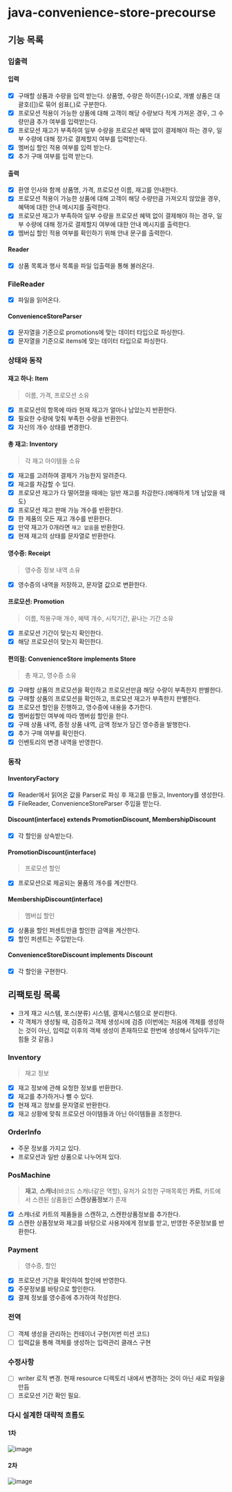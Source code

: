 # java-convenience-store-precourse
## 기능 목록
### 입출력

#### 입력
- [x] 구매할 상품과 수량을 입력 받는다. 상품명, 수량은 하이픈(-)으로, 개별 상품은 대괄호([])로 묶어 쉼표(,)로 구분한다.
- [x] 프로모션 적용이 가능한 상품에 대해 고객이 해당 수량보다 적게 가져온 경우, 그 수량만큼 추가 여부를 입력받는다.
- [x] 프로모션 재고가 부족하여 일부 수량을 프로모션 혜택 없이 결제해야 하는 경우, 일부 수량에 대해 정가로 결제할지 여부를 입력받는다.
- [x] 멤버십 할인 적용 여부를 입력 받는다.
- [x] 추가 구매 여부를 입력 받는다.

#### 출력
- [x] 환영 인사와 함께 상품명, 가격, 프로모션 이름, 재고를 안내한다.
- [x] 프로모션 적용이 가능한 상품에 대해 고객이 해당 수량만큼 가져오지 않았을 경우, 혜택에 대한 안내 메시지를 출력한다.
- [x] 프로모션 재고가 부족하여 일부 수량을 프로모션 혜택 없이 결제해야 하는 경우, 일부 수량에 대해 정가로 결제할지 여부에 대한 안내 메시지를 출력한다.
- [x] 멤버십 할인 적용 여부를 확인하기 위해 안내 문구를 출력한다.

#### Reader
- [x] 상품 목록과 행사 목록을 파일 입출력을 통해 불러온다.

### FileReader
- [x] 파일을 읽어온다.

#### ConvenienceStoreParser
- [x] 문자열을 기준으로 promotions에 맞는 데이터 타입으로 파싱한다.
- [x] 문자열을 기준으로 items에 맞는 데이터 타입으로 파싱한다.

### 상태와 동작

#### 재고 하나: Item
> 이름, 가격, 프로모션 소유

- [x] 프로모션의 항목에 따라 현재 재고가 얼마나 남았는지 반환한다.
- [x] 필요한 수량에 맞춰 부족한 수량을 반환한다.
- [x] 자신의 개수 상태를 변경한다.

#### 총 재고: Inventory
> 각 재고 아이템들 소유
- [x] 재고를 고려하여 결제가 가능한지 알려준다.
- [x] 재고를 차감할 수 있다.
- [x] 프로모션 재고가 다 떨어졌을 때에는 일반 재고를 차감한다.(애매하게 1개 남았을 때도)
- [x] 프로모션 재고 판매 가능 개수를 반환한다.
- [x] 한 제품의 모든 재고 개수를 반환한다.
- [x] 만약 재고가 0개라면 `재고 없음`을 반환한다.
- [x] 현재 재고의 상태를 문자열로 반환한다.

#### 영수증: Receipt
> 영수증 정보 내역 소유
- [x] 영수증의 내역을 저장하고, 문자열 값으로 변환한다.


#### 프로모션: Promotion
> 이름, 적용구매 개수, 혜택 개수, 시작기간, 끝나는 기간 소유
- [x] 프로모션 기간이 맞는지 확인한다.
- [x] 해당 프로모션이 맞는지 확인한다.

#### 편의점: ConvenienceStore implements Store
> 총 재고, 영수증 소유
- [x] 구매할 상품의 프로모션을 확인하고 프로모션만큼 해당 수량이 부족한지 판별한다.
- [x] 구매할 상품의 프로모션을 확인하고, 프로모션 재고가 부족한지 판별한다.
- [x] 프로모션 할인을 진행하고, 영수증에 내용을 추가한다.
- [x] 멤버쉽할인 여부에 따라 멤버쉽 할인을 한다.
- [x] 구매 상품 내역, 증정 상품 내역, 금액 정보가 담긴 영수증을 발행한다.
- [x] 추가 구매 여부를 확인한다.
- [x] 인벤토리의 변경 내역을 반영한다.

### 동작

#### InventoryFactory
- [x] Reader에서 읽어온 값을 Parser로 파싱 후 재고를 만들고, Inventory를 생성한다.
- [x] FileReader, ConvenienceStoreParser 주입을 받는다.

#### Discount(interface) extends PromotionDiscount, MembershipDiscount
- [x] 각 할인을 상속받는다.

#### PromotionDiscount(interface)
> 프로모션 할인
- [x] 프로모션으로 제공되는 물품의 개수를 계산한다.

#### MembershipDiscount(interface)
> 멤버십 할인
- [x] 상품을 할인 퍼센트만큼 할인한 금액을 계산한다.
- [x] 할인 퍼센트는 주입받는다.

#### ConvenienceStoreDiscount implements Discount
- [x] 각 할인을 구현한다.


## 리팩토링 목록
- 크게 재고 시스템, 포스(분류) 시스템, 결제시스템으로 분리한다.                                                                           
- 각 객체가 생성될 때, 검증하고 객체 생성시에 검증 (이번에는 처음에 객체를 생성하는 것이 아닌, 입력값 이후의 객체 생성이 존재하므로 한번에 생성해서 담아두기는 힘들 것 같음.)

### Inventory
> 재고 정보
- [x] 재고 정보에 관해 요청한 정보를 반환한다.
- [x] 재고를 추가하거나 뺄 수 있다.
- [x] 현재 재고 정보를 문자열로 반환한다.
- [x] 재고 상황에 맞춰 프로모션 아이템들과 아닌 아이템들을 조정한다.

### OrderInfo
- 주문 정보를 가지고 있다.
- 프로모션과 일반 상품으로 나누어져 있다.

### PosMachine
> **재고**, **스캐너**(바코드 스캐너같은 역할), 유저가 요청한 구매목록인 **카트**, 카트에서 스캔된 상품들인 **스캔상품정보**가 존재 
- [x] 스캐너로 카트의 제품들을 스캔하고, 스캔한상품정보를 추가한다.
- [x] 스캔한 상품정보와 재고를 바탕으로 사용자에게 정보를 받고, 반영한 주문정보를 반환한다.

### Payment
> 영수증, 할인
- [x] 프로모션 기간을 확인하여 할인에 반영한다.
- [x] 주문정보를 바탕으로 할인한다.
- [x] 결제 정보를 영수증에 추가하여 작성한다.

### 전역
- [ ] 객체 생성을 관리하는 컨테이너 구현(저번 미션 코드)
- [ ] 입력값을 통해 객체를 생성하는 입력관리 클래스 구현

### 수정사항
- [ ] writer 로직 변경. 현재 resource 디렉토리 내에서 변경하는 것이 아닌 새로 파일을 만듬
- [ ] 프로모션 기간 확인 필요.

### 다시 설계한 대략적 흐름도
#### 1차
![image](https://github.com/user-attachments/assets/d072f731-e1ac-4de8-ad28-5db070c8e903)

#### 2차
![image](https://github.com/user-attachments/assets/6e1390d5-4438-474e-b06e-cbb87b3f7355)